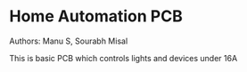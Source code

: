 # Home Automation PCB

Authors: Manu S, Sourabh Misal

This is basic PCB which controls lights and devices under 16A
